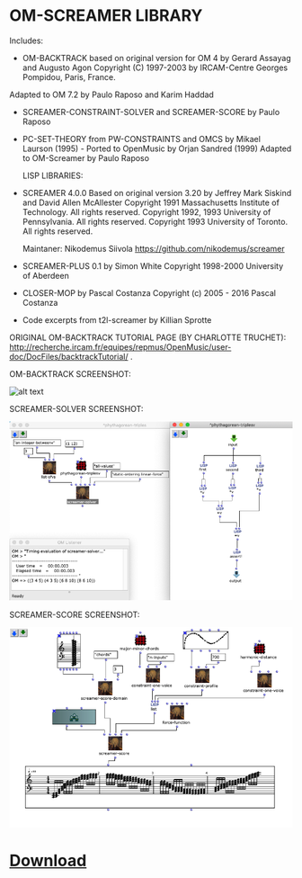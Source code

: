 # OM-SCREAMER LIBRARY

Includes:

* OM-BACKTRACK based on original version for OM 4
   by Gerard Assayag and Augusto Agon
   Copyright (C) 1997-2003 by IRCAM-Centre Georges Pompidou, Paris, France.
	   
Adapted to OM 7.2 by Paulo Raposo and Karim Haddad

* SCREAMER-CONSTRAINT-SOLVER and SCREAMER-SCORE by Paulo Raposo

* PC-SET-THEORY from PW-CONSTRAINTS and OMCS 
  by Mikael Laurson (1995) - Ported to OpenMusic by Orjan Sandred (1999)
  Adapted to OM-Screamer by Paulo Raposo  
	   
  LISP LIBRARIES:
 
* SCREAMER 4.0.0
  Based on original version 3.20 by Jeffrey Mark Siskind and David Allen McAllester
  Copyright 1991 Massachusetts Institute of Technology. All rights reserved.
  Copyright 1992, 1993 University of Pennsylvania. All rights reserved.
  Copyright 1993 University of Toronto. All rights reserved.
    
  Maintaner: Nikodemus Siivola <https://github.com/nikodemus/screamer>
  
* SCREAMER-PLUS 0.1 by Simon White
  Copyright 1998-2000 University of Aberdeen 
  
* CLOSER-MOP by Pascal Costanza 
  Copyright (c) 2005 - 2016 Pascal Costanza

* Code excerpts from t2l-screamer by Killian Sprotte

ORIGINAL OM-BACKTRACK TUTORIAL PAGE (BY CHARLOTTE TRUCHET): http://recherche.ircam.fr/equipes/repmus/OpenMusic/user-doc/DocFiles/backtrackTutorial/ .

OM-BACKTRACK SCREENSHOT:

![alt text](https://github.com/PHRaposo/OM-Screamer/blob/main/screenshot.png?raw=true)

SCREAMER-SOLVER SCREENSHOT:

![alt text](https://github.com/PHRaposo/OM-Screamer/blob/main/screenshot2.png?raw=true)

SCREAMER-SCORE SCREENSHOT:

![alt text](https://github.com/PHRaposo/OM-Screamer/blob/main/screenshot3.png?raw=true)

# [Download](https://github.com/PHRaposo/OM-Screamer/archive/refs/heads/main.zip)


